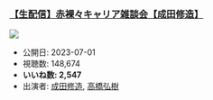### [【生配信】赤裸々キャリア雑談会【成田修造】](https://www.youtube.com/watch?v=ZeQ-Q-QXuwo)
[![](https://img.youtube.com/vi/ZeQ-Q-QXuwo/sddefault.jpg)](https://www.youtube.com/watch?v=ZeQ-Q-QXuwo)
-   公開日: 2023-07-01
-   視聴数: 148,674
-   **いいね数: 2,547**
-   出演者: [成田修造](/rehacq_fan/people/成田修造 "wikilink"), [高橋弘樹](/rehacq_fan/people/高橋弘樹 "wikilink")
